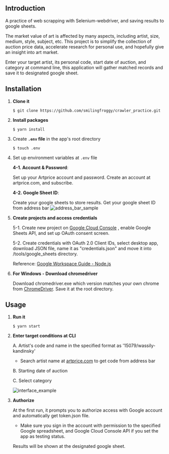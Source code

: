## Introduction

A practice of web scrapping with Selenium-webdriver, and saving results to google sheets.

The market value of art is affected by many aspects, including artist, size, medium, style, subject, etc. 
This project is to simplify the collection of auction price data, accelerate research for personal use, and hopefully give an insight into art market.

Enter your target artist, its personal code, start date of auction, and category at command line, this application will gather matched records and save it to designated google sheet.



## Installation

1. __Clone it__

    ```$ git clone https://github.com/smilingfroggy/crawler_practice.git```

2. __Install packages__

    ```$ yarn install```

3. Create __`.env` file__ in the app's root directory 
    
    ```$ touch .env```

4.  Set up environment variables at  `.env` file 
  
    __4-1. Account & Password__:
    
    Set up your Artprice account and password. Create an account at artprice.com, and subscribe.

    __4-2. Google Sheet ID__:
    
    Create your google sheets to store results. Get your google sheet ID from address bar
    ![address_bar_sample](https://user-images.githubusercontent.com/86075334/217842395-048607e5-1e47-43b7-b8ed-823cdd54cedb.jpg)


5. __Create projects and access credentials__

    5-1. Create new project on [Google Cloud Console](https://console.cloud.google.com/) , enable Google Sheets API, and set up OAuth consent screen.
    <!-- User type: external -->
    <!-- Status: testing(& add test users) or publish -->
    5-2. Create credentials with OAuth 2.0 Client IDs, select desktop app, download JSON file, name it as "credentials.json" and move it into /tools/google_sheets directory.

    Reference: [Google Workspace Guide - Node.js](https://developers.google.com/drive/api/quickstart/nodejs?hl=en)

6. __For Windows - Download chromedriver__
    
    Download chromedriver.exe which version matches your own chrome from [ChromeDriver](https://chromedriver.chromium.org/home). Save it at the root directory.



## Usage

1.  __Run it__

    ```$ yarn start```

2.  __Enter target conditions at CLI__

    A.  Artist's code and name in the specified format as '15079/wassily-kandinsky'

    * Search artist name at [artprice.com](https://www.artprice.com/search/artists) to get code from address bar

    B. Starting date of auction

    C. Select category
    
    ![interface_example](https://user-images.githubusercontent.com/86075334/217851994-6c9273b1-e94a-4076-acee-dddc428879b2.jpg)


3.  __Authorize__

    At the first run, it prompts you to authorize access with Google account and automatically get token.json file. 

    * Make sure you sign in the account with permission to the specified Google spreadsheet, and Google Cloud Console API if you set the app as testing status.
  
    Results will be shown at the designated google sheet.


